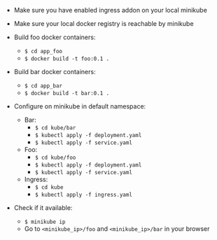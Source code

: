 * Make sure you have enabled ingress addon on your local minikube
* Make sure your local docker registry is reachable by minikube

* Build foo docker containers:
  - `$ cd app_foo`
  - `$ docker build -t foo:0.1 .`

* Build bar docker containers:
  - `$ cd app_bar`
  - `$ docker build -t bar:0.1 .`

* Configure on minikube in default namespace:
  * Bar:
    - `$ cd kube/bar`
    - `$ kubectl apply -f deployment.yaml`
    - `$ kubectl apply -f service.yaml`
  * Foo:
    - `$ cd kube/foo`
    - `$ kubectl apply -f deployment.yaml`
    - `$ kubectl apply -f service.yaml`
  * Ingress:
    - `$ cd kube`
    - `$ kubectl apply -f ingress.yaml`

* Check if it available:
  - `$ minikube ip`
  - Go to `<minikube_ip>/foo` and `<minikube_ip>/bar` in your browser
